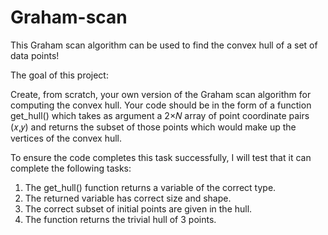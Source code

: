 # Graham-scan
This Graham scan algorithm can be used to find the convex hull of a set of data points!


The goal of this project:

Create, from scratch, your own version of the Graham scan algorithm for computing the convex hull. Your code should be in the form of a function get_hull() which takes as argument a  2×𝑁 array of point coordinate pairs  (𝑥,𝑦) and returns the subset of those points which would make up the vertices of the convex hull.

To ensure the code completes this task successfully, I will test that it can complete the following tasks:
1. The get_hull() function returns a variable of the correct type.
2. The returned variable has correct size and shape.
3. The correct subset of initial points are given in the hull.
4. The function returns the trivial hull of 3 points.

